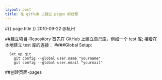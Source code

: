 ```yaml
---
layout: post
title: 在 github 上建立 pages 的过程
---
```

#{{ page.title }}
2010-09-22 @杭州

##建立项目-Repository
  首先在 GitHub 上建立自己库，例如一个 test 库;
  接着在本地建立 test 库的连接：
####Global Setup:
```
  Set up git 
    git config --global user.name "yourname"
    git config --global user.email "yourmail"
```
##创建页面-pages

